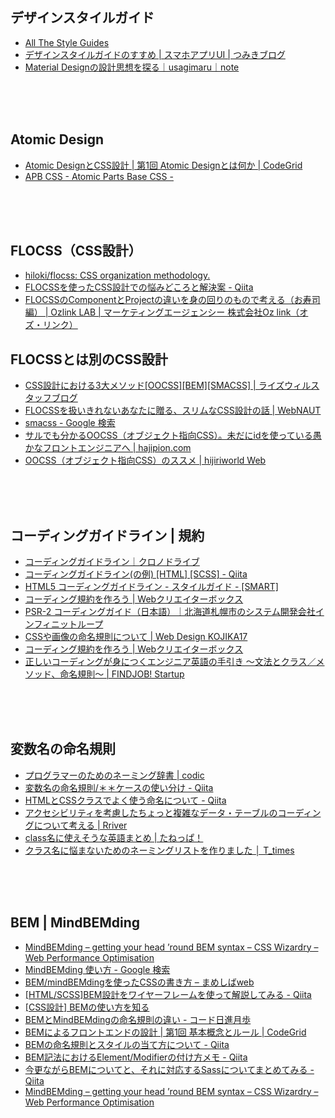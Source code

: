 ## デザインスタイルガイド

* [All The Style Guides](https://allthestyleguides.tumblr.com/)
* [デザインスタイルガイドのすすめ | スマホアプリUI | つみきブログ](https://blog.tsumikiinc.com/article/20160330_post-3.html)
* [Material Designの設計思想を探る｜usagimaru｜note](https://note.com/usagimaruma/n/nb22f1bbca4c8)

<br><br><br>







## Atomic Design

* [Atomic DesignとCSS設計 | 第1回 Atomic Designとは何か | CodeGrid](https://www.codegrid.net/articles/2017-atomic-design-1)
* [APB CSS - Atomic Parts Base CSS -](http://apbcss.com/)

<br><br><br>







## FLOCSS（CSS設計）

* [hiloki/flocss: CSS organization methodology.](https://github.com/hiloki/flocss)
* [FLOCSSを使ったCSS設計での悩みどころと解決案 - Qiita](https://qiita.com/uggds/items/d904b2f9a103c37a25fa)
* [FLOCSSのComponentとProjectの違いを身の回りのもので考える（お寿司編） | Ozlink LAB | マーケティングエージェンシー 株式会社Oz link（オズ・リンク）](https://www.ozlink.co.jp/lab/1050/)


## FLOCSSとは別のCSS設計
* [CSS設計における3大メソッド[OOCSS][BEM][SMACSS] | ライズウィルスタッフブログ](https://www.risewill.co.jp/blog/archives/5652)
* [FLOCSSを扱いきれないあなたに贈る、スリムなCSS設計の話 | WebNAUT](https://webnaut.jp/technology/20170407-2421/)
* [smacss - Google 検索](https://www.google.co.jp/search?ei=CTEUW7_VKIfL0gT8z7WoBA&q=smacss&oq=smac&gs_l=psy-ab.3.0.0i67k1j0l5j0i4k1j0.315023.317708.0.318424.6.6.0.0.0.0.228.593.4j0j1.6.0....0...1c.1j4.64.psy-ab..0.5.590.0..0i131k1.73.RolJ4AzAwhs)
* [サルでも分かるOOCSS（オブジェクト指向CSS）。未だにidを使っている愚かなフロントエンジニアへ | hajipion.com](https://hajipion.com/1879.html)
* [OOCSS（オブジェクト指向CSS）のススメ | hijiriworld Web](https://hijiriworld.com/web/oocss/)


<br><br><br>














## コーディングガイドライン | 規約

* [コーディングガイドライン｜クロノドライブ](http://html-coding.co.jp/annex/guideline/guideline.php)
* [コーディングガイドライン(の例) [HTML] [SCSS] - Qiita](https://qiita.com/skwbr/items/c64ba8c81b7dd064ec43)
* [HTML5 コーディングガイドライン - スタイルガイド - [SMART]](https://rfs.jp/sb/html-css/html-css-guide/html5_guidelines.html)
* [コーディング規約を作ろう | Webクリエイターボックス](https://www.webcreatorbox.com/webinfo/coding-guideline)
* [PSR-2 コーディングガイド（日本語）｜北海道札幌市のシステム開発会社インフィニットループ](http://www.infiniteloop.co.jp/docs/psr/psr-2-coding-style-guide.html)
* [CSSや画像の命名規則について | Web Design KOJIKA17](https://kojika17.com/2012/02/naming.html)
* [コーディング規約を作ろう | Webクリエイターボックス](https://www.webcreatorbox.com/webinfo/coding-guideline)
* [正しいコーディングが身につくエンジニア英語の手引き 〜文法とクラス／メソッド、命名規則〜 | FINDJOB! Startup](https://www.find-job.net/startup/english-for-engineers-naming-conventions)

<br><br><br>









## 変数名の命名規則

* [プログラマーのためのネーミング辞書 | codic](https://codic.jp/)
* [変数名の命名規則/＊＊ケースの使い分け - Qiita](https://qiita.com/am_nimitz3/items/7b01af53751dba5d8fb1)
* [HTMLとCSSクラスでよく使う命名について - Qiita](https://qiita.com/pugiemonn/items/eaa597b79fe59a1f1506)
* [アクセシビリティを考慮したちょっと複雑なデータ・テーブルのコーディングについて考える | Rriver](https://parashuto.com/rriver/development/coding-accessible-data-tables-complex)
* [class名に使えそうな英語まとめ | たねっぱ！](https://taneppa.net/class_name_english/)
* [クラス名に悩まないためのネーミングリストを作りました │ T_times](https://tatsumushi.work/?p=902)

<br><br><br>











## BEM | MindBEMding

* [MindBEMding – getting your head ’round BEM syntax – CSS Wizardry – Web Performance Optimisation](https://csswizardry.com/2013/01/mindbemding-getting-your-head-round-bem-syntax/)
* [MindBEMding 使い方 - Google 検索](https://www.google.co.jp/search?q=MindBEMding+%E4%BD%BF%E3%81%84%E6%96%B9&ie=utf-8&oe=utf-8&hl=ja)
* [BEM/mindBEMdingを使ったCSSの書き方 – まめしばweb](https://mameshibaweb.com/bem/)
* [[HTML/SCSS]BEM設計をワイヤーフレームを使って解説してみる - Qiita](https://qiita.com/mame_hashbill/items/c5b09461d7acfce047fa)
* [[CSS設計] BEMの使い方を知る](https://b.0218.jp/20191002235110.html)
* [BEMとMindBEMdingの命名規則の違い - コード日進月歩](https://shinkufencer.hateblo.jp/entry/2018/11/05/184131)
* [BEMによるフロントエンドの設計 | 第1回 基本概念とルール | CodeGrid](https://www.codegrid.net/articles/bem-basic-1)
* [BEMの命名規則とスタイルの当て方について - Qiita](https://qiita.com/jiroor/items/17c994bd3b18c83d746d)
* [BEM記法におけるElement/Modifierの付け方メモ - Qiita](https://qiita.com/usagi-f/items/b4e56e765384c49d5d04)
* [今更ながらBEMについてと、それに対応するSassについてまとめてみる - Qiita](https://qiita.com/2x2no/items/eb029755bfd7360e7b2a)
* [MindBEMding – getting your head ’round BEM syntax – CSS Wizardry – Web Performance Optimisation](https://csswizardry.com/2013/01/mindbemding-getting-your-head-round-bem-syntax/)

